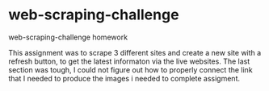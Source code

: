 # web-scraping-challenge
web-scraping-challenge homework

This assignment was to scrape 3 different sites and create a new site with a refresh button, to get the latest informaton via the live websites. The last section was tough, I could not figure out how to properly connect the link that I needed to produce the images i needed to complete assigment.
